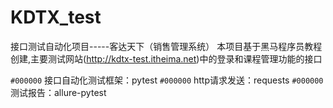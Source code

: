 # KDTX_test
接口测试自动化项目-----客达天下（销售管理系统）
本项目基于黑马程序员教程创建,主要测试网站(http://kdtx-test.itheima.net)中的登录和课程管理功能的接口

`#000000` 接口自动化测试框架：pytest
`#000000` http请求发送：requests
`#000000` 测试报告：allure-pytest
